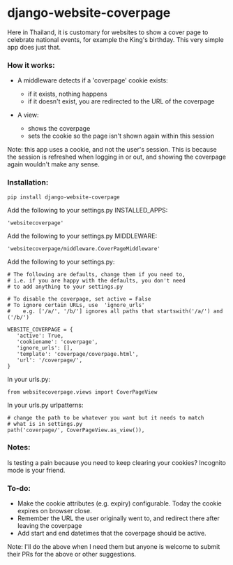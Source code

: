 django-website-coverpage
====

Here in Thailand, it is customary for websites to show a cover page to celebrate national events, for example the King's birthday. This very simple app does just that.

### How it works:

- A middleware detects if a 'coverpage' cookie exists:
    - if it exists, nothing happens
    - if it doesn't exist, you are redirected to the URL of the coverpage

- A view:
    - shows the coverpage
    - sets the cookie so the page isn't shown again within this session

Note: this app uses a cookie, and not the user's session. This is because the session is refreshed when logging in or out, and showing the coverpage again wouldn't make any sense.

### Installation:
```
pip install django-website-coverpage
```

Add the following to your settings.py INSTALLED_APPS:
```
'websitecoverpage'
```

Add the following to your settings.py MIDDLEWARE:
```
'websitecoverpage/middleware.CoverPageMiddleware'
```

Add the following to your settings.py:
```
# The following are defaults, change them if you need to,
# i.e. if you are happy with the defaults, you don't need
# to add anything to your settings.py

# To disable the coverpage, set active = False
# To ignore certain URLs, use  'ignore_urls'
#    e.g. ['/a/', '/b/'] ignores all paths that startswith('/a/') and ('/b/')

WEBSITE_COVERPAGE = {
   'active': True,
   'cookiename': 'coverpage',
   'ignore_urls': [],
   'template': 'coverpage/coverpage.html',
   'url': '/coverpage/',
}
```

In your urls.py:
```
from websitecoverpage.views import CoverPageView
```

In your urls.py urlpatterns:
```
# change the path to be whatever you want but it needs to match
# what is in settings.py
path('coverpage/', CoverPageView.as_view()),
```

### Notes:
Is testing a pain because you need to keep clearing your cookies? Incognito mode is your friend.

### To-do:
- Make the cookie attributes (e.g. expiry) configurable. Today the cookie expires on browser close.
- Remember the URL the user originally went to, and redirect there after leaving the coverpage
- Add start and end datetimes that the coverpage should be active.

Note: I'll do the above when I need them but anyone is welcome to submit their PRs for the above or other suggestions.
